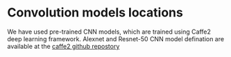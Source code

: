 # Convolution models locations
We have used pre-trained CNN models, which are trained using Caffe2 deep learning framework. Alexnet and Resnet-50 CNN model defination are available at the [caffe2 github repostory](https://github.com/facebookarchive/models) 
